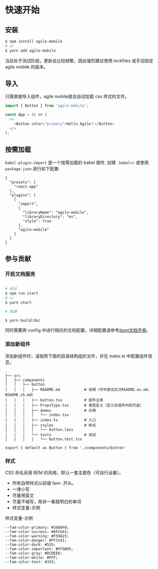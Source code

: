 # 快速开始

## 安装

```bash
$ npm install agile-mobile
# or
$ yarn add agile-mobile
```

<Alert> 当前处于测试阶段，更新会比较频繁，因此强烈建议使用 lockfiles 或手动锁定 agile mobile 的版本。</Alert>

## 导入

只需直接导入组件，agile mobile就会自动加载 css 样式的文件。

```js
import { Button } from 'agile-mobile';

const App = () => (
  <>
    <Button color="primary">Hello Agile！</Button>
  </>
);
```

## 按需加载
`babel-plugin-import` 是一个按需加载的 babel 插件, 创建 `.babelrc` 或使用 `package.json` 进行如下配置:
```
{
  "presets": [
    "react-app"
  ],
  "plugins": [
    [
      "import",
      {
        "libraryName": "agile-mobile",
        "libraryDirectory": "es",
        "style": true
      },
      "agile-mobile"
    ]
  ]
}
```

## 参与贡献

### 开启文档服务

```bash

# 启动
$ npm run start
# or
$ yarn start

# 构建

$ yarn build:doc

```

同时需要再 config 中进行相应的文档配置，详细配置请参考[dumi文档手册](https://d.umijs.org/zh-CN/config)。

### 添加新组件

添加新组件时，请按照下面的目录结构组织文件，并在 index.ts 中配置组件信息。

```
.
├── src
│   ├── components
│   │   ├── button
│   │   │   ├── README.md           # 说明（可中英文区分README.es.md、README.zh.md）
│   │   │   ├── button.tsx          # 组件主体
│   │   │   ├── PropsType.tsx       # 类型定义（定义在组件内则可选）
│   │   │   ├── demos               # 示例
│   │   │   │   └── index.tsx
│   │   │   ├── index.ts            # 入口
│   │   │   ├── styles              # 样式
│   │   │   │   └── button.less
│   │   │   └── tests               # 测试
│   |   │   │   └── button.test.tsx
```

```
export { default as Button } from './components/button'
```

### 样式

CSS 命名采用 BEM 的风格，默认一套主题色（可自行设置）。

 - 所有自带样式以前缀 fam- 开头。
 - 一律小写
 - 尽量用英文
 - 尽量不缩写，除非一看就明白的单词
 - 样式变量-示例

样式变量-示例

```
--fam-color-primary: #268AF0;
--fam-color-success: #6FC643;
--fam-color-warning: #F59A23;
--fam-color-danger: #FF3141;
--fam-color-dark: #555;
--fam-color-important: #FF5B05;
--fam-color-gray: #DCDEE0;
--fam-color-white: #FFF;
--fam-color-text: #333;
```
